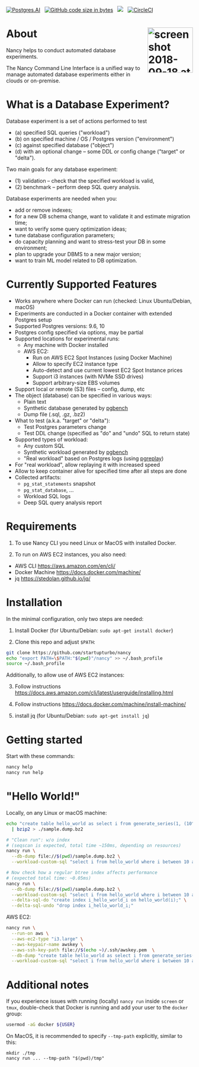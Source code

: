 <a href="https://postgres.ai"><img src="https://img.shields.io/badge/Postgres-AI-orange.svg" alt="Postgres.AI" /></a>
  &nbsp;
[![GitHub code size in bytes](https://img.shields.io/github/languages/code-size/badges/shields.svg)](github.com/postgres-ai/nancy)
  &nbsp;
<img src="https://img.shields.io/docker/pulls/postgresmen/postgres-with-stuff.svg" />
  &nbsp;
[![CircleCI](https://circleci.com/gh/postgres-ai/nancy.svg?style=svg)](https://circleci.com/gh/postgres-ai/nancy)


About
<img width="122" alt="screen shot 2018-09-18 at 03 04 09" src="https://user-images.githubusercontent.com/1345402/45656700-8a987f00-baef-11e8-87b6-cccf8f65ee8f.png" align="right">
===
Nancy helps to conduct automated database experiments.

The Nancy Command Line Interface is a unified way to manage automated
database experiments either in clouds or on-premise.

What is a Database Experiment?
===
Database experiment is a set of actions performed to test
 * (a) specified SQL queries ("workload")
 * (b) on specified machine / OS / Postgres version ("environment")
 * (c) against specified database ("object")
 * (d) with an optional change – some DDL or config change ("target" or "delta").

Two main goals for any database experiment:
 * (1) validation – check that the specified workload is valid,
 * (2) benchmark – perform deep SQL query analysis.

Database experiments are needed when you:
 - add or remove indexes;
 - for a new DB schema change, want to validate it and estimate migration time;
 - want to verify some query optimization ideas;
 - tune database configuration parameters;
 - do capacity planning and want to stress-test your DB in some environment;
 - plan to upgrade your DBMS to a new major version;
 - want to train ML model related to DB optimization.

Currently Supported Features
===
* Works anywhere where Docker can run (checked: Linux Ubuntu/Debian, macOS)
* Experiments are conducted in a Docker container with extended Postgres setup
* Supported Postgres versions: 9.6, 10
* Postgres config specified via options, may be partial
* Supported locations for experimental runs:
  * Any machine with Docker installed
  * AWS EC2:
    * Run on AWS EC2 Spot Instances (using Docker Machine)
    * Allow to specify EC2 instance type
    * Auto-detect and use current lowest EC2 Spot Instance prices
    * Support i3 instances (with NVMe SSD drives)
    * Support arbitrary-size EBS volumes
* Support local or remote (S3) files – config, dump, etc
* The object (database) can be specified in various ways:
  * Plain text
  * Synthetic database generated by [pgbench](https://www.postgresql.org/docs/current/static/pgbench.html)
  * Dump file (.sql, .gz, .bz2)
* What to test (a.k.a. "target" or "delta"):
  * Test Postgres parameters change
  * Test DDL change (specified as "do" and "undo" SQL to return state)
* Supported types of workload:
  * Any custom SQL
  * Synthetic workload generated by [pgbench](https://www.postgresql.org/docs/current/static/pgbench.html)
  * "Real workload" based on Postgres logs (using [pgreplay](https://github.com/laurenz/pgreplay))
* For "real workload", allow replaying it with increased speed
* Allow to keep container alive for specified time after all steps are done
* Collected artifacts:
  * `pg_stat_statements` snapshot
  * `pg_stat_database`, ...
  * Workload SQL logs
  * Deep SQL query analysis report

Requirements
===
1) To use Nancy CLI you need Linux or MacOS with installed Docker.

2) To run on AWS EC2 instances, you also need:
  * AWS CLI https://aws.amazon.com/en/cli/
  * Docker Machine https://docs.docker.com/machine/
  * jq https://stedolan.github.io/jq/


Installation
===

In the minimal configuration, only two steps are needed:

1) Install Docker (for Ubuntu/Debian: `sudo apt-get install docker`)

2) Clone this repo and adjust `$PATH`:
```bash
git clone https://github.com/startupturbo/nancy
echo "export PATH=\$PATH:"$(pwd)"/nancy" >> ~/.bash_profile
source ~/.bash_profile
```

Additionally, to allow use of AWS EC2 instances:

3) Follow instructions https://docs.aws.amazon.com/cli/latest/userguide/installing.html

4) Follow instructions https://docs.docker.com/machine/install-machine/

5) install jq (for Ubuntu/Debian: `sudo apt-get install jq`)

Getting started
===
Start with these commands:
```bash
nancy help
nancy run help
```

"Hello World!"
===
Locally, on any Linux or macOS machine:
```bash
echo "create table hello_world as select i from generate_series(1, (10^6)::int) _(i);" \
  | bzip2 > ./sample.dump.bz2

# "Clean run": w/o index
# (seqscan is expected, total time ~150ms, depending on resources)
nancy run \
  --db-dump file://$(pwd)/sample.dump.bz2 \
  --workload-custom-sql "select i from hello_world where i between 10 and 20;"

# Now check how a regular btree index affects performance
# (expected total time: ~0.05ms)
nancy run \
  --db-dump file://$(pwd)/sample.dump.bz2 \
  --workload-custom-sql "select i from hello_world where i between 10 and 20;" \
  --delta-sql-do "create index i_hello_world_i on hello_world(i);" \
  --delta-sql-undo "drop index i_hello_world_i;"
```

AWS EC2:
```bash
nancy run \
  --run-on aws \
  --aws-ec2-type "i3.large" \
  --aws-keypair-name awskey \
  --aws-ssh-key-path file://$(echo ~)/.ssh/awskey.pem  \
  --db-dump "create table hello_world as select i from generate_series(1, (10^6)::int) _(i);" \
  --workload-custom-sql "select i from hello_world where i between 10 and 20;"
```

Additional notes
===
If you experience issues with running (locally) `nancy run` inside `screen` or
`tmux`, double-check that Docker is running and add your user to the `docker`
group:
```bash
usermod -aG docker ${USER}
```

On MacOS, it is recommended to specify `--tmp-path` explicitly, similar to this:
```
mkdir ./tmp
nancy run ... --tmp-path "$(pwd)/tmp"
```
